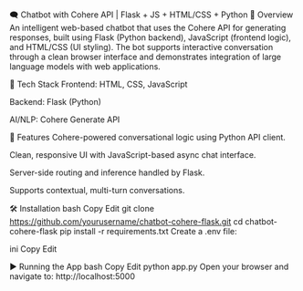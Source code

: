 🗨️ Chatbot with Cohere API | Flask + JS + HTML/CSS + Python
📌 Overview
An intelligent web-based chatbot that uses the Cohere API for generating responses, built using Flask (Python backend), JavaScript (frontend logic), and HTML/CSS (UI styling). The bot supports interactive conversation through a clean browser interface and demonstrates integration of large language models with web applications.

🔧 Tech Stack
Frontend: HTML, CSS, JavaScript

Backend: Flask (Python)

AI/NLP: Cohere Generate API



🚀 Features
Cohere-powered conversational logic using Python API client.

Clean, responsive UI with JavaScript-based async chat interface.

Server-side routing and inference handled by Flask.

Supports contextual, multi-turn conversations.

🛠️ Installation
bash
Copy
Edit
git clone https://github.com/yourusername/chatbot-cohere-flask.git
cd chatbot-cohere-flask
pip install -r requirements.txt
Create a .env file:

ini
Copy
Edit

▶️ Running the App
bash
Copy
Edit
python app.py
Open your browser and navigate to: http://localhost:5000
